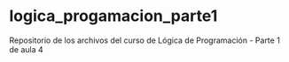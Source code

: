 # logica_progamacion_parte1
Repositorio de los archivos del curso de Lógica de Programación - Parte 1 de aula 4
